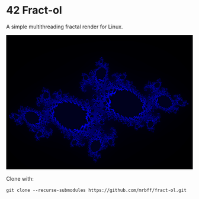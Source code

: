 # 42 Fract-ol

A simple multithreading fractal render for Linux.

![alt text](https://github.com/mrbff/fract-ol/blob/master/.img/julia_blu.png?raw=true)

Clone with:
```
git clone --recurse-submodules https://github.com/mrbff/fract-ol.git
```
